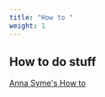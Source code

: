 ```yaml
---
title: "How to "
weight: 1
---
```


## How to do stuff


[Anna Syme's How to](https://www.annasyme.com/howto.html)
